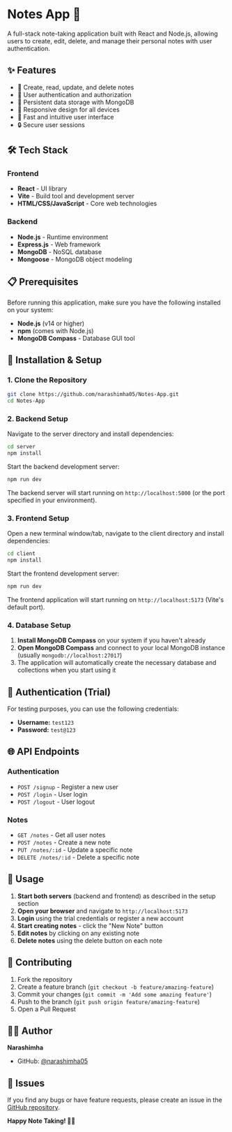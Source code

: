 
# Notes App 📝

A full-stack note-taking application built with React and Node.js, allowing users to create, edit, delete, and manage their personal notes with user authentication.

## ✨ Features

- 📝 Create, read, update, and delete notes
- 🔐 User authentication and authorization
- 💾 Persistent data storage with MongoDB
- 📱 Responsive design for all devices
- 🚀 Fast and intuitive user interface
- 🔒 Secure user sessions

## 🛠️ Tech Stack

### Frontend
- **React** - UI library
- **Vite** - Build tool and development server
- **HTML/CSS/JavaScript** - Core web technologies

### Backend
- **Node.js** - Runtime environment
- **Express.js** - Web framework
- **MongoDB** - NoSQL database
- **Mongoose** - MongoDB object modeling

## 📋 Prerequisites

Before running this application, make sure you have the following installed on your system:

- **Node.js** (v14 or higher)
- **npm** (comes with Node.js)
- **MongoDB Compass** - Database GUI tool

## 🚀 Installation & Setup

### 1. Clone the Repository

```bash
git clone https://github.com/narashimha05/Notes-App.git
cd Notes-App
```

### 2. Backend Setup

Navigate to the server directory and install dependencies:

```bash
cd server
npm install
```

Start the backend development server:

```bash
npm run dev
```

The backend server will start running on `http://localhost:5000` (or the port specified in your environment).

### 3. Frontend Setup

Open a new terminal window/tab, navigate to the client directory and install dependencies:

```bash
cd client
npm install
```

Start the frontend development server:

```bash
npm run dev
```

The frontend application will start running on `http://localhost:5173` (Vite's default port).

### 4. Database Setup

1. **Install MongoDB Compass** on your system if you haven't already
2. **Open MongoDB Compass** and connect to your local MongoDB instance (usually `mongodb://localhost:27017`)
3. The application will automatically create the necessary database and collections when you start using it

## 🔑 Authentication (Trial)

For testing purposes, you can use the following credentials:

- **Username:** `test123`
- **Password:** `test@123`



## 🌐 API Endpoints

### Authentication
- `POST /signup` - Register a new user
- `POST /login` - User login
- `POST /logout` - User logout

### Notes
- `GET /notes` - Get all user notes
- `POST /notes` - Create a new note
- `PUT /notes/:id` - Update a specific note
- `DELETE /notes/:id` - Delete a specific note

## 🚦 Usage

1. **Start both servers** (backend and frontend) as described in the setup section
2. **Open your browser** and navigate to `http://localhost:5173`
3. **Login** using the trial credentials or register a new account
4. **Start creating notes** - click the "New Note" button
5. **Edit notes** by clicking on any existing note
6. **Delete notes** using the delete button on each note

## 🤝 Contributing

1. Fork the repository
2. Create a feature branch (`git checkout -b feature/amazing-feature`)
3. Commit your changes (`git commit -m 'Add some amazing feature'`)
4. Push to the branch (`git push origin feature/amazing-feature`)
5. Open a Pull Request


## 👨‍💻 Author

**Narashimha**
- GitHub: [@narashimha05](https://github.com/narashimha05)

## 🐛 Issues

If you find any bugs or have feature requests, please create an issue in the [GitHub repository](https://github.com/narashimha05/Notes-App/issues).


**Happy Note Taking! 📝✨**
